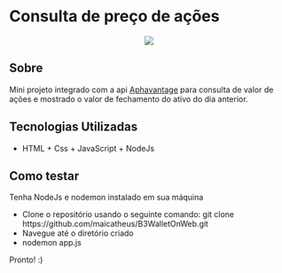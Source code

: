 <h1>
  Consulta de preço de ações
</h1>
<p align="center">
  <img src="https://user-images.githubusercontent.com/52088266/153412747-dcd519e9-6d0c-4a3b-9c5b-5f64238f8c19.gif">
</p>

<h2> Sobre </h2>
<p>
  Mini projeto integrado com a api <a href='https://www.alphavantage.co/'>Aphavantage</a> para consulta de valor de ações e mostrado o valor de fechamento do ativo do dia anterior.
</p>


<h2> Tecnologias Utilizadas</h2>

- HTML + Css + JavaScript + NodeJs

<h2> Como testar </h2>

<p>
  Tenha NodeJs e nodemon instalado em sua máquina
  <ul>
    <li>Clone o repositório usando o seguinte comando: git clone https://github.com/maicatheus/B3WalletOnWeb.git</li>
    <li>Navegue até o diretório criado</li>
    <li>nodemon app.js</li>
  </ul>
  Pronto! :)
